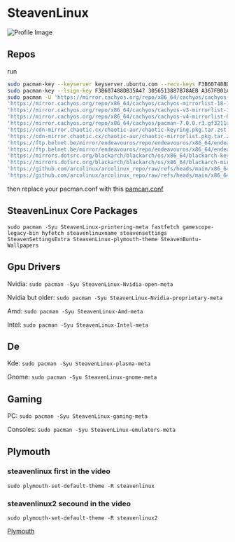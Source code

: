 # SteavenLinux
![Profile Image](https://avatars.githubusercontent.com/u/128651597?s=400&u=cfe5c1038e6b898b6a21b662723c8ee208225f8f&v=4)


##  Repos
run
```sh
sudo pacman-key --keyserver keyserver.ubuntu.com --recv-keys F3B607488DB35A47 3056513887B78AEB A367FB01AE54040E 7533BAFE69A25079 74F5DE85A506BF64 5EA5B6FD4D5935FEEFD7E23673ED9EDF9F1411FC
sudo pacman-key --lsign-key F3B607488DB35A47 3056513887B78AEB A367FB01AE54040E 7533BAFE69A25079 74F5DE85A506BF64 5EA5B6FD4D5935FEEFD7E23673ED9EDF9F1411FC
sudo pacman -U 'https://mirror.cachyos.org/repo/x86_64/cachyos/cachyos-keyring-20240331-1-any.pkg.tar.zst' \
'https://mirror.cachyos.org/repo/x86_64/cachyos/cachyos-mirrorlist-18-1-any.pkg.tar.zst' \
'https://mirror.cachyos.org/repo/x86_64/cachyos/cachyos-v3-mirrorlist-18-1-any.pkg.tar.zst' \
'https://mirror.cachyos.org/repo/x86_64/cachyos/cachyos-v4-mirrorlist-6-1-any.pkg.tar.zst' \
'https://mirror.cachyos.org/repo/x86_64/cachyos/pacman-7.0.0.r3.gf3211df-2-x86_64.pkg.tar.zst' \
'https://cdn-mirror.chaotic.cx/chaotic-aur/chaotic-keyring.pkg.tar.zst' \
'https://cdn-mirror.chaotic.cx/chaotic-aur/chaotic-mirrorlist.pkg.tar.zst' \
'https://ftp.belnet.be/mirror/endeavouros/repo/endeavouros/x86_64/endeavouros-keyring-20231222-1-any.pkg.tar.zst' \
'https://ftp.belnet.be/mirror/endeavouros/repo/endeavouros/x86_64/endeavouros-mirrorlist-24.9-1-any.pkg.tar.zst' \
'https://mirrors.dotsrc.org/blackarch/blackarch/os/x86_64/blackarch-keyring-20180925-5-any.pkg.tar.zst' \
'https://mirrors.dotsrc.org/blackarch/blackarch/os/x86_64/blackarch-mirrorlist-20241007-1-any.pkg.tar.zst' \
'https://github.com/arcolinux/arcolinux_repo/raw/refs/heads/main/x86_64/arcolinux-keyring-20251209-3-any.pkg.tar.zst' \
'https://github.com/arcolinux/arcolinux_repo/raw/refs/heads/main/x86_64/arcolinux-mirrorlist-git-24.03-12-any.pkg.tar.zst'
```

then replace your pacman.conf with this [pamcan.conf](https://github.com/SteavenLinux/SteavenLinux/raw/refs/heads/main/pacman.conf)

## SteavenLinux Core Packages
`sudo pacman -Syu SteavenLinux-printering-meta fastfetch gamescope-legacy-bin hyfetch steavenlinuxname steavensettings SteavenSettingsExtra SteavenLinux-plymouth-theme SteavenBuntu-Wallpapers`

## Gpu Drivers
Nvidia: `sudo pacman -Syu SteavenLinux-Nvidia-open-meta`

Nvidia but older: `sudo pacman -Syu SteavenLinux-Nvidia-proprietary-meta`

Amd: `sudo pacman -Syu SteavenLinux-Amd-meta`

Intel: `sudo pacman -Syu SteavenLinux-Intel-meta`

## De
Kde: `sudo pacman -Syu SteavenLinux-plasma-meta`

Gnome: `sudo pacman -Syu SteavenLinux-gnome-meta`

## Gaming
PC: `sudo pacman -Syu SteavenLinux-gaming-meta`

Consoles: `sudo pacman -Syu SteavenLinux-emulators-meta`

## Plymouth

### steavenlinux first in the video
`sudo plymouth-set-default-theme -R steavenlinux`

### steavenlinux2 secound in the video
`sudo plymouth-set-default-theme -R steavenlinux2`

[Plymouth](https://github.com/SteavenLinux/SteavenLinux/raw/refs/heads/main/ah.mp4)
